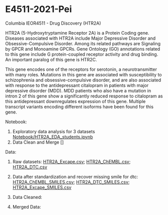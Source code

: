 # E4511-2021-Pei
Columbia IEOR4511 - Drug Discovery (HTR2A)

HTR2A (5-Hydroxytryptamine Receptor 2A) is a Protein Coding gene. Diseases associated with HTR2A include Major Depressive Disorder and Obsessive-Compulsive Disorder. Among its related pathways are Signaling by GPCR and Monoamine GPCRs. Gene Ontology (GO) annotations related to this gene include G protein-coupled receptor activity and drug binding. An important paralog of this gene is HTR2C.

This gene encodes one of the receptors for serotonin, a neurotransmitter with many roles. Mutations in this gene are associated with susceptibility to schizophrenia and obsessive-compulsive disorder, and are also associated with response to the antidepressant citalopram in patients with major depressive disorder (MDD). MDD patients who also have a mutation in intron 2 of this gene show a significantly reduced response to citalopram as this antidepressant downregulates expression of this gene. Multiple transcript variants encoding different isoforms have been found for this gene.


Notebook: 
1. Exploratory data analysis for 3 datasets [Notebook/HTR2A_EDA_students.ipynb](HTR2A_EDA_students.ipynb) 
2. Data Clean and Merge []
 
Data: 
1. Raw datasets: 
[HTR2A_Excape.csv](HTR2A_Excape.csv); [HTR2A_ChEMBL.csv](HTR2A_Excape.csv); [HTR2A_DTC.csv](HTR2A_Excape.csv)
2. Data after standardization and recover missing smile for dtc:  
[HTR2A_ChEMBL_SMILES.csv](HTR2A_ChEMBL_SMILES.csv); [HTR2A_DTC_SMILES.csv](HTR2A_DTC_SMILES.csv); [HTR2A_Excape_SMILES.csv](HTR2A_Excape_SMILES.csv)
3. Data Cleaned:

4. Merged Data:

